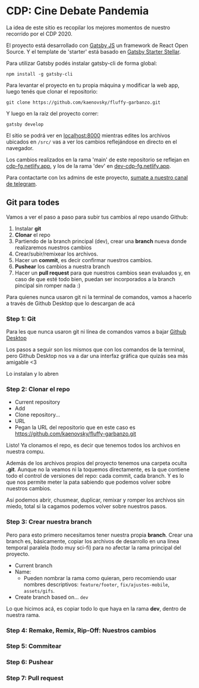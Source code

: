# CDP: Cine Debate Pandemia

La idea de este sitio es recopilar los mejores momentos de nuestro recorrido por el CDP 2020.

El proyecto está desarrollado con [Gatsby JS](https://www.gatsbyjs.com/) un framework de React Open Source. Y el template de 'starter' está basado en [Gatsby Starter Stellar](https://www.gatsbyjs.com/starters/codebushi/gatsby-starter-stellar).

Para utilizar Gatsby podés instalar gatsby-cli de forma global:

`npm install -g gatsby-cli`

Para levantar el proyecto en tu propia máquina y modificar la web app, luego tenés que clonar el repositorio:

`git clone https://github.com/kaenovsky/fluffy-garbanzo.git`

Y luego en la raíz del proyecto correr:

`gatsby develop`

El sitio se podrá ver en [localhost:8000](http://localhost:8000) mientras edites los archivos ubicados en `/src/` vas a ver los cambios reflejándose en directo en el navegador.

Los cambios realizados en la rama 'main' de este repositorio se reflejan en [cdp-fg.netlify.app](https://cdp-fg.netlify.app/), y los de la rama 'dev' en [dev-cdp-fg.netlify.app](https://dev-cdp-fg.netlify.app/).

Para contactarte con lxs admins de este proyecto, [sumate a nuestro canal de telegram](https://t.me/CineDebatePandemia).

## Git para todes

Vamos a ver el paso a paso para subir tus cambios al repo usando Github:

1. Instalar **git** 
2. **Clonar** el repo 
3. Partiendo de la branch principal (dev), crear una **branch** nueva donde realizaremos nuestros cambios
4. Crear/subir/remixear los archivos.
5. Hacer un **commit**, es decir confirmar nuestros cambios.
6. **Pushear** los cambios a nuestra branch
7. Hacer un **pull request** para que nuestros cambios sean evaluados y, en caso de que esté todo bien, puedan ser incorporados a la branch pincipal sin romper nada :)

Para quienes nunca usaron git ni la terminal de comandos, vamos a hacerlo a través de Github Desktop que lo descargan de acá

### Step 1: Git
Para les que nunca usaron git ni línea de comandos vamos a bajar [Github Desktop](https://desktop.github.com/) 

Los pasos a seguir son los mismos que con los comandos de la terminal, pero Github Desktop nos va a dar una interfaz gráfica que quizás sea más amigable <3
 
Lo instalan y lo abren

### Step 2: Clonar el repo

- Current repository 
- Add 
- Clone repository...
- URL 
- Pegan la URL del repositorio que en este caso es https://github.com/kaenovsky/fluffy-garbanzo.git

Listo! Ya clonamos el repo, es decir que tenemos todos los archivos en nuestra compu. 

Además de los archivos propios del proyecto tenemos una carpeta oculta **.git**. Aunque no la veamos ni la toquemos directamente, es la que contiene todo el control de versiones del repo: cada commit, cada branch. Y es lo que nos permite meter la pata sabiendo que podemos volver sobre nuestros cambios. 

Así podemos abrir, chusmear, duplicar, remixar y romper los archivos sin miedo, total si la cagamos podemos volver sobre nuestros pasos. 

### Step 3: Crear nuestra branch

Pero para esto primero necesitamos tener nuestra propia **branch**. Crear una branch es, básicamente, copiar los archivos de desarrollo en una línea temporal paralela (todo muy sci-fi) para no afectar la rama principal del proyecto.

- Current branch
- Name: 
  - Pueden nombrar la rama como quieran, pero recomiendo usar nombres descriptivos: `feature/footer`, `fix/ajustes-mobile`, `assets/gifs`.
- Create branch based on... `dev`

Lo que hicimos acá, es copiar todo lo que haya en la rama **dev**, dentro de nuestra rama.


### Step 4: Remake, Remix, Rip-Off: Nuestros cambios
### Step 5: Commitear
### Step 6: Pushear
### Step 7: Pull request